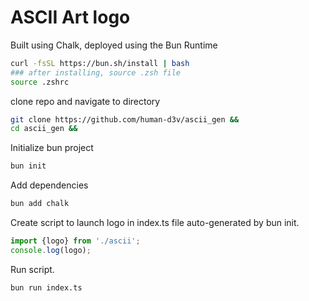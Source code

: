 # ASCII Art logo 
Built using Chalk, deployed using the Bun Runtime

```bash
curl -fsSL https://bun.sh/install | bash
### after installing, source .zsh file
source .zshrc
```
clone repo and navigate to directory
```bash
git clone https://github.com/human-d3v/ascii_gen &&
cd ascii_gen &&
```
Initialize bun project
```bash
bun init
```
Add dependencies
```bash
bun add chalk
```
Create script to launch logo in index.ts file auto-generated by bun init.

```typescript
import {logo} from './ascii';
console.log(logo);
```

Run script. 
```bash
bun run index.ts
```
